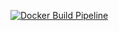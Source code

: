 
[![Docker Build Pipeline](https://github.com/FourByteAGS/PC-Konfigurator_Backend/actions/workflows/main.yml/badge.svg)](https://github.com/FourByteAGS/PC-Konfigurator_Backend/actions/workflows/main.yml)
